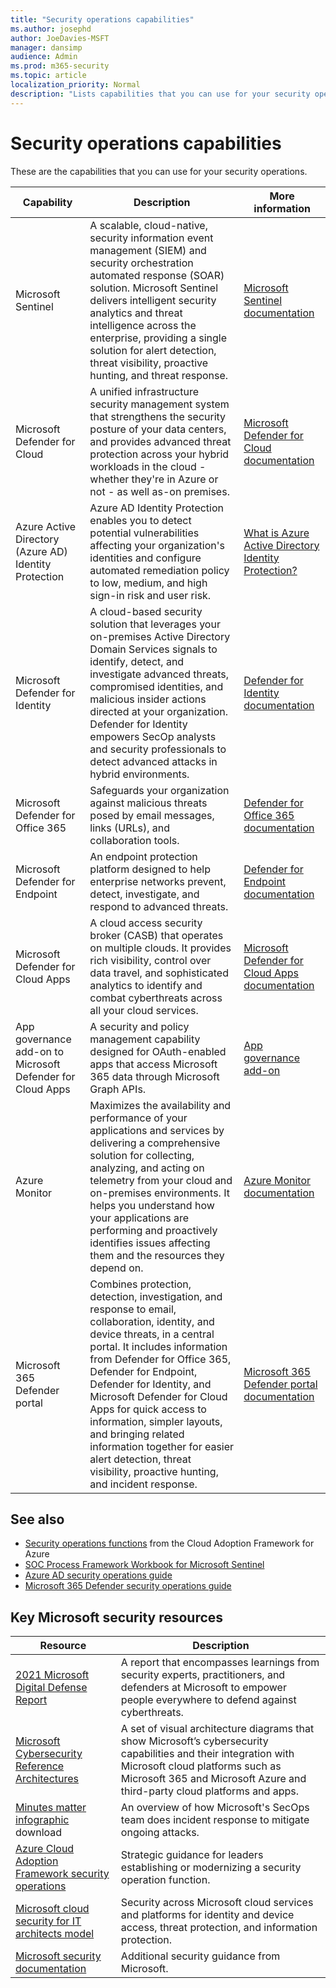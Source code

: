 ```yaml
---
title: "Security operations capabilities"
ms.author: josephd
author: JoeDavies-MSFT
manager: dansimp
audience: Admin
ms.prod: m365-security
ms.topic: article
localization_priority: Normal
description: "Lists capabilities that you can use for your security operations"
---
```


# Security operations capabilities

These are the capabilities that you can use for your security operations.

|Capability|Description|More information|
|---|---|---|
|Microsoft Sentinel|A scalable, cloud-native, security information event management (SIEM) and security orchestration automated response (SOAR) solution. Microsoft Sentinel delivers intelligent security analytics and threat intelligence across the enterprise, providing a single solution for alert detection, threat visibility, proactive hunting, and threat response.|[Microsoft Sentinel documentation](/azure/sentinel/)|
|Microsoft Defender for Cloud|A unified infrastructure security management system that strengthens the security posture of your data centers, and provides advanced threat protection across your hybrid workloads in the cloud - whether they're in Azure or not - as well as-on premises.|[Microsoft Defender for Cloud documentation](/azure/security-center/)|
|Azure Active Directory (Azure AD) Identity Protection|Azure AD Identity Protection enables you to detect potential vulnerabilities affecting your organization's identities and configure automated remediation policy to low, medium, and high sign-in risk and user risk.|[What is Azure Active Directory Identity Protection?](/azure/active-directory/identity-protection/overview-identity-protection)|
|Microsoft Defender for Identity|A cloud-based security solution that leverages your on-premises Active Directory Domain Services signals to identify, detect, and investigate advanced threats, compromised identities, and malicious insider actions directed at your organization. Defender for Identity empowers SecOp analysts and security professionals to detect advanced attacks in hybrid environments.|[Defender for Identity documentation](/defender-for-identity/)|
|Microsoft Defender for Office 365|Safeguards your organization against malicious threats posed by email messages, links (URLs), and collaboration tools.|[Defender for Office 365 documentation](/microsoft-365/security/office-365-security)|
|Microsoft Defender for Endpoint|An endpoint protection platform designed to help enterprise networks prevent, detect, investigate, and respond to advanced threats.|[Defender for Endpoint documentation](/microsoft-365/security/defender-endpoint)|
|Microsoft Defender for Cloud Apps|A cloud access security broker (CASB) that operates on multiple clouds. It provides rich visibility, control over data travel, and sophisticated analytics to identify and combat cyberthreats across all your cloud services.|[Microsoft Defender for Cloud Apps documentation](/cloud-app-security/)|
|App governance add-on to Microsoft Defender for Cloud Apps|A security and policy management capability designed for OAuth-enabled apps that access Microsoft 365 data through Microsoft Graph APIs.|[App governance add-on](/defender-cloud-apps/app-governance-manage-app-governance)|
|Azure Monitor|Maximizes the availability and performance of your applications and services by delivering a comprehensive solution for collecting, analyzing, and acting on telemetry from your cloud and on-premises environments. It helps you understand how your applications are performing and proactively identifies issues affecting them and the resources they depend on.|[Azure Monitor documentation](/azure/azure-monitor/)|
|Microsoft 365 Defender portal|Combines protection, detection, investigation, and response to email, collaboration, identity, and device threats, in a central portal. It includes information from Defender for Office 365, Defender for Endpoint, Defender for Identity, and Microsoft Defender for Cloud Apps for quick access to information, simpler layouts, and bringing related information together for easier alert detection, threat visibility, proactive hunting, and incident response.|[Microsoft 365 Defender portal documentation](/microsoft-365/security/defender/overview-security-center)|

## See also

- [Security operations functions](/azure/cloud-adoption-framework/organize/cloud-security-operations-center) from the Cloud Adoption Framework for Azure
- [SOC Process Framework Workbook for Microsoft Sentinel](https://techcommunity.microsoft.com/t5/azure-sentinel/what-s-new-azure-sentinel-soc-process-framework-workbook/ba-p/2339315)
- [Azure AD security operations guide](/azure/active-directory/fundamentals/security-operations-introduction)
- [Microsoft 365 Defender security operations guide](/microsoft-365/security/defender/integrate-microsoft-365-defender-secops)

## Key Microsoft security resources

|Resource|Description|
|---|---|
|[2021 Microsoft Digital Defense Report](https://www.microsoft.com/security/business/microsoft-digital-defense-report)|A report that encompasses learnings from security experts, practitioners, and defenders at Microsoft to empower people everywhere to defend against cyberthreats.|
|[Microsoft Cybersecurity Reference Architectures](/security/cybersecurity-reference-architecture/mcra)|A set of visual architecture diagrams that show Microsoft’s cybersecurity capabilities and their integration with Microsoft cloud platforms such as Microsoft 365 and Microsoft Azure and third-party cloud platforms and apps.|
|[Minutes matter infographic](https://github.com/MarkSimos/MicrosoftSecurity/raw/master/Microsoft_CDOC_and_DCU_Poster.pdf) download|An overview of how Microsoft's SecOps team does incident response to mitigate ongoing attacks.|
|[Azure Cloud Adoption Framework security operations](/azure/cloud-adoption-framework/secure/security-operations)|Strategic guidance for leaders establishing or modernizing a security operation function.|
|[Microsoft cloud security for IT architects model](https://aka.ms/cloudarchsecurity)|Security across Microsoft cloud services and platforms for identity and device access, threat protection, and information protection.|
|[Microsoft security documentation](/security/)|Additional security guidance from Microsoft.|
